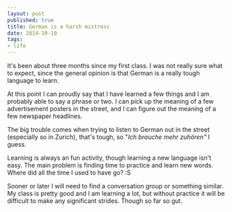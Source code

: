 ```yaml
---
layout: post
published: true
title: German is a harsh mistress
date: 2014-10-10
tags:
- life
---
```

It's been about three months since my first class. I was not really sure what to expect, since the general opinion is that German is a really tough language to learn.

At this point I can proudly say that I have learned a few things and I am probably able to say a phrase or two. I can pick up the meaning of a few advertisement posters in the street, and I can figure out the meaning of a few newspaper headlines.

<!--more-->

The big trouble comes when trying to listen to German out in the street (especially so in Zurich), that's tough, so "<em>Ich brauche mehr zuh&ouml;ren"</em> I guess.

Learning is always an fun activity, though learning a new language isn't easy. The main problem is finding time to practice and learn new words. Where did all the time I used to have go? :S

Sooner or later I will need to find a conversation group or something similar. My class is pretty good and I am learning a lot, but without practice it will be difficult to make any significant strides. Though so far so gut.